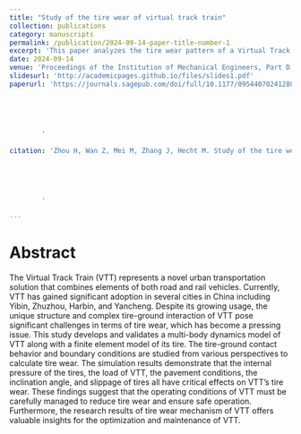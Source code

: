 ```yaml
---
title: "Study of the tire wear of virtual track train"
collection: publications
category: manuscripts
permalink: /publication/2024-09-14-paper-title-number-1
excerpt: 'This paper analyzes the tire wear pattern of a Virtual Track Train (VTT) and offers valuable insights for the optimization and maintenance of VTT.'
date: 2024-09-14
venue: 'Proceedings of the Institution of Mechanical Engineers, Part D: Journal of Automobile Engineering. 2024'
slidesurl: 'http://academicpages.github.io/files/slides1.pdf'
paperurl: 'https://journals.sagepub.com/doi/full/10.1177/09544070241280744
        
        
        
        
        
        '
        
citation: 'Zhou H, Wan Z, Mei M, Zhang J, Hecht M. Study of the tire wear of virtual track train. Proceedings of the Institution of Mechanical Engineers, Part D: Journal of Automobile Engineering. 2024;0(0). doi:10.1177/09544070241280744
        
        
        
        
        
        '

---
```


# Abstract
The Virtual Track Train (VTT) represents a novel urban transportation solution that combines elements of both road and rail vehicles. Currently, VTT has gained significant adoption in several cities in China including Yibin, Zhuzhou, Harbin, and Yancheng. Despite its growing usage, the unique structure and complex tire-ground interaction of VTT pose significant challenges in terms of tire wear, which has become a pressing issue. This study develops and validates a multi-body dynamics model of VTT along with a finite element model of its tire. The tire-ground contact behavior and boundary conditions are studied from various perspectives to calculate tire wear. The simulation results demonstrate that the internal pressure of the tires, the load of VTT, the pavement conditions, the inclination angle, and slippage of tires all have critical effects on VTT’s tire wear. These findings suggest that the operating conditions of VTT must be carefully managed to reduce tire wear and ensure safe operation. Furthermore, the research results of tire wear mechanism of VTT offers valuable insights for the optimization and maintenance of VTT.
